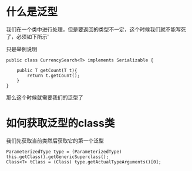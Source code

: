 # 什么是泛型

​		我们在一个类中进行处理，但是要返回的类型不一定，这个时候我们就不能写死了，必须如下所示'

只是举例说明

```
public class CurrencySearch<T> implements Serializable {

    public T getCount(T t){
        return t.getCount();
    }
}
```

那么这个时候就需要我们的泛型了

# 如何获取泛型的class类

我们先获取当前类然后获取它的第一个泛型

```
ParameterizedType type = (ParameterizedType) this.getClass().getGenericSuperclass();
Class<T> tClass = (Class) type.getActualTypeArguments()[0];
```